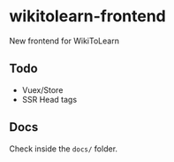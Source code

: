 # wikitolearn-frontend

New frontend for WikiToLearn

## Todo

* Vuex/Store
* SSR Head tags

## Docs

Check inside the `docs/` folder.
